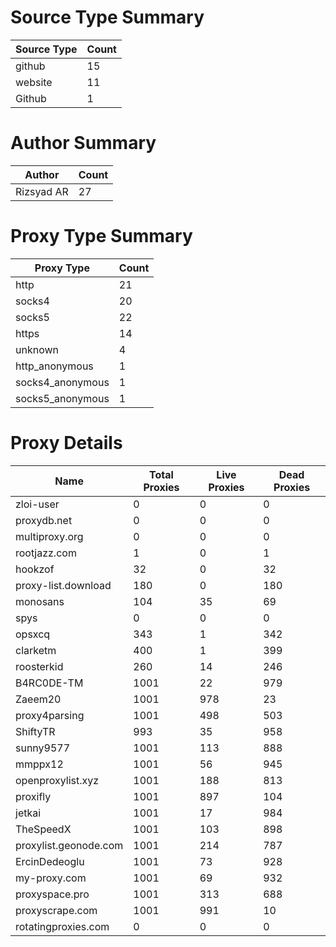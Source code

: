 # Source Type Summary

| Source Type | Count |
|-------------|-------|
| github | 15 |
| website | 11 |
| Github | 1 |


# Author Summary

| Author | Count |
|--------|-------|
| Rizsyad AR | 27 |


# Proxy Type Summary

| Proxy Type | Count |
|------------|-------|
| http | 21 |
| socks4 | 20 |
| socks5 | 22 |
| https | 14 |
| unknown | 4 |
| http_anonymous | 1 |
| socks4_anonymous | 1 |
| socks5_anonymous | 1 |


# Proxy Details

| Name | Total Proxies | Live Proxies | Dead Proxies |
|------|---------------|--------------|---------------|
| zloi-user | 0 | 0 | 0 |
| proxydb.net | 0 | 0 | 0 |
| multiproxy.org | 0 | 0 | 0 |
| rootjazz.com | 1 | 0 | 1 |
| hookzof | 32 | 0 | 32 |
| proxy-list.download | 180 | 0 | 180 |
| monosans | 104 | 35 | 69 |
| spys | 0 | 0 | 0 |
| opsxcq | 343 | 1 | 342 |
| clarketm | 400 | 1 | 399 |
| roosterkid | 260 | 14 | 246 |
| B4RC0DE-TM | 1001 | 22 | 979 |
| Zaeem20 | 1001 | 978 | 23 |
| proxy4parsing | 1001 | 498 | 503 |
| ShiftyTR | 993 | 35 | 958 |
| sunny9577 | 1001 | 113 | 888 |
| mmppx12 | 1001 | 56 | 945 |
| openproxylist.xyz | 1001 | 188 | 813 |
| proxifly | 1001 | 897 | 104 |
| jetkai | 1001 | 17 | 984 |
| TheSpeedX | 1001 | 103 | 898 |
| proxylist.geonode.com | 1001 | 214 | 787 |
| ErcinDedeoglu | 1001 | 73 | 928 |
| my-proxy.com | 1001 | 69 | 932 |
| proxyspace.pro | 1001 | 313 | 688 |
| proxyscrape.com | 1001 | 991 | 10 |
| rotatingproxies.com | 0 | 0 | 0 |
